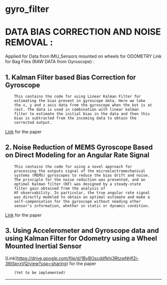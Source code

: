 # gyro_filter
# DATA BIAS CORRECTION AND NOISE REMOVAL :
Applied for Data from IMU_Sensors mounted on wheels for ODOMETRY
Link for Bag Files (RAW DATA from Gyroscope) : 

## 1.	Kalman Filter based Bias Correction for Gyroscope
		
		This contains the code for using Linear Kalman Filter for 
		estimating the bias present in gyroscope data. Here we take 
		the x, y and z axis data from the gyroscope when the bot is at 
		rest. The data is used in combination with linear kalman 
		filter to estimate the initial bias in the data and then this 
		bias is subtracted from the incoming data to obtain the 
		corrected output.

[Link](https://www.researchgate.net/publication/299584644_Kalman_Filter_based_estimation_of_constant_angular_rate_bias_for_MEMS_Gyroscope) for the paper


## 2.	Noise Reduction of MEMS Gyroscope Based on Direct Modeling for an Angular Rate Signal
		
		This contains the code for using a novel approach for 
		processing the outputs signal of the microelectromechanical 
		systems (MEMS) gyroscopes to reduce the bias drift and noise. 
		The principle for the noise reduction was presented, and an 
		optimal Kalman filter (KF) was designed by a steady-state 
		filter gain obtained from the analysis of
		KF observability. In particular, the true angular rate signal 
		was directly modeled to obtain an optimal estimate and make a 
		self-compensation for the gyroscope without needing other 
		sensor’s information, whether in static or dynamic condition.

[Link](https://drive.google.com/file/d/1bqYdvCc0q_q_8K4BJrSQlS8Jh0HRDFFp/view?usp=sharing) for the paper



## 3.	Using Accelerometer and Gyroscope data and using Kalman Filter	for Odometry using a Wheel Mounted Inertial Sensor
		
[Link]https://drive.google.com/file/d/1ByBOscddfkhi3RtzwNHf2j-36tSprxVQ/view?usp=sharing) for the paper 

		(Yet to be implemented)

________________________________________________________________

